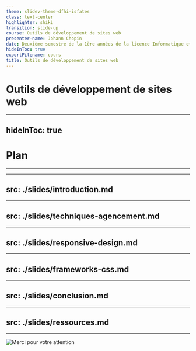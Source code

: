 ```yaml
---
theme: slidev-theme-dfhi-isfates
class: text-center
highlighter: shiki
transition: slide-up  
course: Outils de développement de sites web
presenter-name: Johann Chopin
date: Deuxième semestre de la 1ère années de la licence Informatique et ingénierie du web.
hideInToc: true
exportFilename: cours
title: Outils de développement de sites web
---
```


# <mdi-git /> Outils de développement de sites web

---
hideInToc: true
---

# Plan
<Hr />

<Plan columns="2"/>


---
src: ./slides/introduction.md
---

---
src: ./slides/techniques-agencement.md
---


---
src: ./slides/responsive-design.md
---

---
src: ./slides/frameworks-css.md
---

---
src: ./slides/conclusion.md
---

---
src: ./slides/ressources.md
---

---

<div class="flex justify-center h-3/5 mt-15">
  <img src="/images/thank-you.png" alt="Merci pour votre attention"/>
</div>
